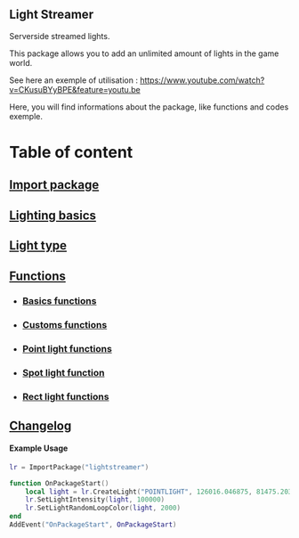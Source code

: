 ## Light Streamer

Serverside streamed lights.

This package allows you to add an unlimited amount of lights in the game world.

See here an exemple of utilisation : https://www.youtube.com/watch?v=CKusuBYyBPE&feature=youtu.be

Here, you will find informations about the package, like functions and codes exemple.

# Table of content
## [Import package](https://dev.playonset.com/wiki/ImportPackage)
## [Lighting basics](https://docs.unrealengine.com/en-US/Engine/Rendering/LightingAndShadows/Basics/index.html)
## [Light type](https://github.com/GalaxHD551/lightstreamer/wiki/Light-type)
## [Functions](https://github.com/GalaxHD551/lightstreamer/wiki/Functions)
  - ### [Basics functions](https://github.com/GalaxHD551/lightstreamer/wiki/Functions#functions-used-by-all-lights-types)
  - ### [Customs functions](https://github.com/GalaxHD551/lightstreamer/wiki/Functions#customs-functions)
  - ### [Point light functions](https://github.com/GalaxHD551/lightstreamer/wiki/Functions#pointlight-functions)
  - ### [Spot light function](https://github.com/GalaxHD551/lightstreamer/wiki/Functions#spotlight-functions)
  - ### [Rect light functions](https://github.com/GalaxHD551/lightstreamer/wiki/Functions#rectlight-functions)
## [Changelog](https://github.com/GalaxHD551/lightstreamer/wiki/Changelog)
  


#### Example Usage 
```Lua
lr = ImportPackage("lightstreamer")

function OnPackageStart()
	local light = lr.CreateLight("POINTLIGHT", 126016.046875, 81475.203125, 1550.0)
	lr.SetLightIntensity(light, 100000)
	lr.SetLightRandomLoopColor(light, 2000)
end
AddEvent("OnPackageStart", OnPackageStart)
```
